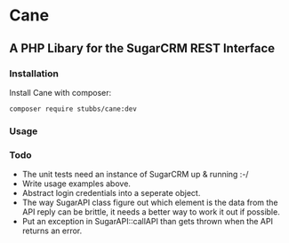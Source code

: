 # Cane
## A PHP Libary for the SugarCRM REST Interface

### Installation

Install Cane with composer:

    composer require stubbs/cane:dev

### Usage

### Todo

* The unit tests need an instance of SugarCRM up & running :-/
* Write usage examples above.
* Abstract login credentials into a seperate object.
* The way SugarAPI class figure out which element is the data from the API reply can be brittle, it needs a better way to work it out if possible.
* Put an exception in SugarAPI::callAPI than gets thrown when the API returns an error.